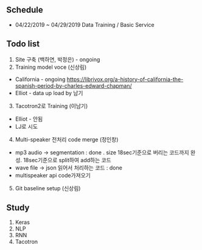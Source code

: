 
## Schedule 
* 04/22/2019 ~ 04/29/2019 Data Training / Basic Service

## Todo list
1. Site 구축 (백하연, 박정은) - ongoing
2. Training model voce (신상림)
* California - ongoing 
https://librivox.org/a-history-of-california-the-spanish-period-by-charles-edward-chapman/
* Elliot  - data up load by 남기 
3. Tacotron2로 Training (이남기)
* Elliot - 안됨
* LJ로 시도 

4. Multi-speaker 전처리 code merge (정인창)
* mp3 audio -> segmentation :  done . size 18sec기준으로 버리는 코드까지 완성. 18sec기준으로 split하여 add하는 코드 
* wave file -> json 읽어서 처리하는 코드 :  done
* multispeaker api code가져오기 

5. Git baseline setup (신상림)


## Study
1. Keras 
2. NLP
3. RNN
4. Tacotron
